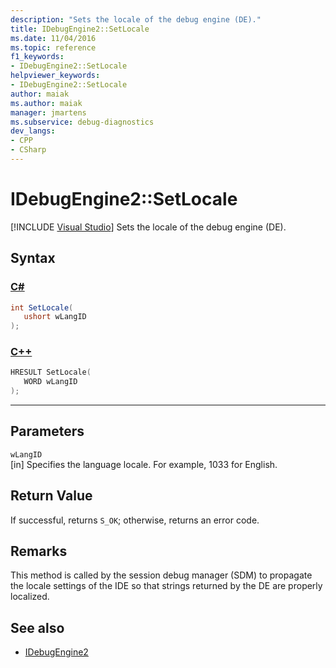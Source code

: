 ```yaml
---
description: "Sets the locale of the debug engine (DE)."
title: IDebugEngine2::SetLocale
ms.date: 11/04/2016
ms.topic: reference
f1_keywords:
- IDebugEngine2::SetLocale
helpviewer_keywords:
- IDebugEngine2::SetLocale
author: maiak
ms.author: maiak
manager: jmartens
ms.subservice: debug-diagnostics
dev_langs:
- CPP
- CSharp
---
```

# IDebugEngine2::SetLocale

 [!INCLUDE [Visual Studio](~/includes/applies-to-version/vs-windows-only.md)]
Sets the locale of the debug engine (DE).

## Syntax

### [C#](#tab/csharp)
```csharp
int SetLocale( 
   ushort wLangID
);
```
### [C++](#tab/cpp)
```cpp
HRESULT SetLocale( 
   WORD wLangID
);
```
---

## Parameters
`wLangID`\
[in] Specifies the language locale. For example, 1033 for English.

## Return Value
 If successful, returns `S_OK`; otherwise, returns an error code.

## Remarks
 This method is called by the session debug manager (SDM) to propagate the locale settings of the IDE so that strings returned by the DE are properly localized.

## See also
- [IDebugEngine2](../../../extensibility/debugger/reference/idebugengine2.md)
